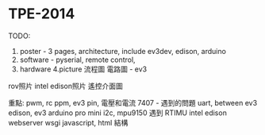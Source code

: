 # TPE-2014

TODO:
1. poster - 3 pages, architecture, include ev3dev, edison, arduino
2. software - pyserial, remote control,
3. hardware 
4.picture  流程圖
電路圖 - ev3

rov照片
intel edison照片
遙控介面圖

重點:
pwm, rc ppm, ev3 pin, 電壓和電流
7407 - 遇到的問題
uart, between ev3 edison, ev3 arduino pro mini
i2c, mpu9150 遇到 RTIMU
intel edison
  webserver
  wsgi
  javascript, html
結構

